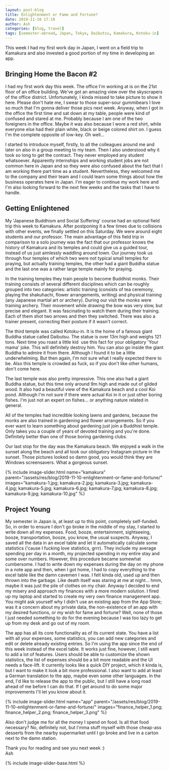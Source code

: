 ```yaml
---
layout: post-blog
title: Enlightenment or Fame and Fortune?
date: 2019-11-10 17:19
author: Ash
categories: [blog, travel]
tags: [semester-abroad, Japan, Tokyo, Daibutsu, Kamakura, Kotoku-in]
---
```


This week I had my first work day in Japan, I went on a field trip to Kamakura and also invested a good portion of my time in developing an app.

## Bringing Home the Bacon #2

I had my first work day this week. The office I'm working at is on the 21st floor of an office building. We've got an amazing view over the skyscrapers of the office district. Unfortunately, I kinda missed to take picture to show it here. Please don't hate me, I swear to those super-sour gummibears I love so much that I'm gonna deliver those pics next week. Anyway, when I got in the office the first time and sat down at my table, people were kind of confused and stared at me. Probably because I am one of the two foreigners in the office. Maybe it was also because I wore a red shirt, while everyone else had their plain white, black or beige colored shirt on. I guess I'm the complete opposite of low-key. Oh well...

I started to introduce myself, firstly, to all the colleagues around me and later on also in a group meeting to my team. Then I also understood why it took so long to get the contract. They never employed any student whatsoever. Apparently internships and working student jobs are not common here in Japan and so they were also confused about the fact that I am working there part time as a student. Nevertheless, they welcomed me to the company and their team and I could learn some things about how the business operates here in Japan. I'm eager to continue my work here and I'm also looking forward to the next few weeks and the tasks that I have to handle.

## Getting Enlightened

My 'Japanese Buddhism and Social Suffering' course had an optional field trip this week to Kamakura. After postponing it a few times due to collisions with other events, we finally settled on this Saturday. We were around eight students and our professor. The main advantage of this field trip in comparison to a solo journey was the fact that our professor knows the history of Kamakura and its temples and could give us a guided tour, instead of us just aimlessly waddling around town. Our journey took us through four temples of which two were not typical small temples for praying, but actually training temples, the other had a giant Buddha statue and the last one was a rather large temple mainly for praying.

In the training temples they train people to become Buddhist monks. Their training consists of several different disciplines which can be roughly grouped into two categories: artistic training (consists of tea ceremony, playing the shakuhachi, flower arrangements, writing) and physical training (any Japanese martial art or archery). During our visit the monks were training archery. Their movement while drawing the bow was very slow, but precise and elegant. It was fascinating to watch them during their training. Each of them shot two arrows and then they switched. There was also a trainer present, correcting their posture if it wasn't correct.

The third temple was called Kotoku-in. It is the home of a famous giant Buddha statue called Daibutsu. The statue is over 13m high and weighs 121 tons. Next time you roast a little kid  use this fact for your obligatory 'Your mama' joke. This will definitely destroy him. You can also go inside the giant Buddha to admire it from there. Although I found it to be a little underwhelming. But then again, I'm not sure what I really expected there to be. Also this temple is crowded as fuck, so if you don't like other humans, don't come here.

The last temple was also pretty impressive. This one also had a giant Buddha statue, but this time only around 9m high and made out of gilded wood. It also had a beautiful view of the Kamakura beach and a cool Koi pond. Although I'm not sure if there were actual Koi in it or just other boring fishes. I'm just not an expert on fishes... or anything nature related in general.

All of the temples had incredible looking lawns and gardens, because the monks are also trained in gardening and flower arrangements. So if you ever want to learn something about gardening just join a Buddhist temple. Only takes you a couple of years of devoted training and you're done. Definitely better than one of those boring gardening clubs.

Our last stop for the day was the Kamakura beach. We enjoyed a walk in the sunset along the beach and all took our obligatory Instagram picture in the sunset. Those pictures looked so damn good, you would think they are Windows screensavers. What a gorgeous sunset.

{% include image-slider.html name="kamakura" parent="/assets/res/blog/2019-11-10-enlightenment-or-fame-and-fortune/" images="kamakura-1.jpg; kamakura-2.jpg; kamakura-3.jpg; kamakura-4.jpg; kamakura-5.jpg; kamakura-6.jpg; kamakura-7.jpg; kamakura-8.jpg; kamakura-9.jpg; kamakura-10.jpg" %}

## Project Young

My semester in Japan is, at least up to this point, completely self-funded. So, in order to ensure I don't go broke in the middle of my stay, I started to write down all my expenses. Food, booze, entertainment, sightseeing, booze, transportation, booze, you know, the usual suspects. Anyway, I saved all the data in an excel table and let it automatically calculate some statistics ('cause I fucking love statistics, grrr). They include my average spending per day in a month, my projected spending in my entire stay and some over numbers. However, this procedure became somewhat cumbersome. I had to write down my expenses during the day on my phone in a note app and then, when I got home, I had to copy everything to the excel table like the damn cavemen I was. I felt kinda old, used up and then thrown into the garbage. Like death itself was staring at me at night... hmm, maybe it was just the pile of clothes on my chair. Anyway I decided to end my misery and approach my finances with a more modern solution. I fired up my laptop and started to create my very own finance management app. You might ask yourself why I didn't use an existing app from the App Store; was it a concern about my private data, the non-existence of an app with my desired functions, or my wish for fame and fortune? Well, none of those. I just needed something to do for the evening because I was too lazy to get up from my desk and go out of my room.

The app has all its core functionality as of its current state. You have a list with all your expenses, some statistics, you can add new categories and edit or delete already existing entries. So I'm using the app since the end of this week instead of the excel table. It works just fine, however, I still want to add a lot of features. Users should be able to customize the shown statistics, the list of expenses should be a bit more readable and the UI needs a face-lift. It currently looks like a quick DIY project, which it kinda is, but I want to make it look a bit more professional. I also want to add at least a German translation to the app, maybe even some other languages. In the end, I'd like to release the app to the public, but I still have a long road ahead of me before I can do that. If I get around to do some major improvements I'll let you know about it.

{% include image-slider.html name="app" parent="/assets/res/blog/2019-11-10-enlightenment-or-fame-and-fortune/" images="finance_helper_1.png; finance_helper_2.png; finance_helper_3.png" %}

Also don't judge me for all the money I spend on food. Is all that food necessary? No, definitely not, but I'mma stuff myself with those cheap-ass desserts from the nearby supermarket until I go broke and live in a carton next to the damn station.

Thank you for reading and see you next week :)  
Ash

{% include image-slider-base.html %}
